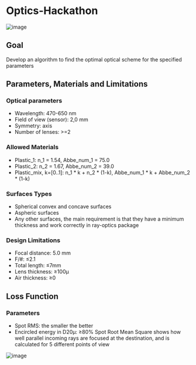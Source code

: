 # Optics-Hackathon

![image](https://github.com/Gerbylev/Optics-Hackathon/assets/33491221/431aa76d-455b-4727-9200-fdfb599129b2)

## Goal
Develop an algorithm to find the optimal optical scheme for the specified parameters

## Parameters, Materials and Limitations

### Optical parameters
- Wavelength: 470-650 nm
- Field of view (sensor): 2,0 mm
- Symmetry: axis
- Number of lenses: >=2

### Allowed Materials
- Plastic_1: n_1 = 1.54, Abbe_num_1 = 75.0
- Plastic_2: n_2 = 1.67, Abbe_num_2 = 39.0
- Plastic_mix, k=[0..1]: n_1 * k + n_2 * (1-k), Abbe_num_1 * k + Abbe_num_2 * (1-k)

### Surfaces Types
- Spherical convex and concave surfaces
- Aspheric surfaces
- Any other surfaces, the main requirement is that they have a minimum thickness and work correctly in ray-optics package

### Design Limitations
- Focal distance: 5.0 mm
- F/#: ≤2.1
- Total length: ≤7mm
- Lens thickness: ≥100µ
- Air thickness: ≥0

## Loss Function
### Parameters
- Spot RMS: the smaller the better
- Encircled energy in D20µ: ≥80%
Spot Root Mean Square shows how well parallel incoming rays are focused at the destination, and is calculated for 5 different points of view

![image](https://github.com/Gerbylev/Optics-Hackathon/assets/33491221/38fd6ca6-52d4-46d0-beb7-5d8984d52f38)
